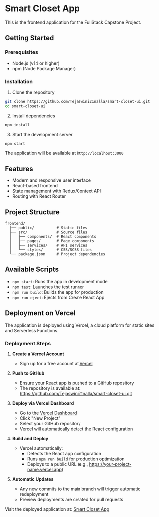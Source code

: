 # Smart Closet App

This is the frontend application for the FullStack Capstone Project.

## Getting Started

### Prerequisites

- Node.js (v14 or higher)
- npm (Node Package Manager)

### Installation

1. Clone the repository
```bash
git clone https://github.com/Tejaswini21nalla/smart-closet-ui.git
cd smart-closet-ui
```

2. Install dependencies
```bash
npm install
```

3. Start the development server
```bash
npm start
```

The application will be available at `http://localhost:3000`

## Features

- Modern and responsive user interface
- React-based frontend
- State management with Redux/Context API
- Routing with React Router

## Project Structure

```
frontend/
  ├── public/          # Static files
  ├── src/             # Source files
  │   ├── components/  # React components
  │   ├── pages/       # Page components
  │   ├── services/    # API services
  │   └── styles/      # CSS/SCSS files
  └── package.json     # Project dependencies
```

## Available Scripts

- `npm start`: Runs the app in development mode
- `npm test`: Launches the test runner
- `npm run build`: Builds the app for production
- `npm run eject`: Ejects from Create React App

## Deployment on Vercel

The application is deployed using Vercel, a cloud platform for static sites and Serverless Functions.

### Deployment Steps

1. **Create a Vercel Account**
   - Sign up for a free account at [Vercel](https://vercel.com)

2. **Push to GitHub**
   - Ensure your React app is pushed to a GitHub repository
   - The repository is available at: https://github.com/Tejaswini21nalla/smart-closet-ui.git

3. **Deploy via Vercel Dashboard**
   - Go to the [Vercel Dashboard](https://vercel.com/dashboard)
   - Click "New Project"
   - Select your GitHub repository
   - Vercel will automatically detect the React configuration

4. **Build and Deploy**
   - Vercel automatically:
     - Detects the React app configuration
     - Runs `npm run build` for production optimization
     - Deploys to a public URL (e.g., https://your-project-name.vercel.app)

5. **Automatic Updates**
   - Any new commits to the main branch will trigger automatic redeployment
   - Preview deployments are created for pull requests

Visit the deployed application at: [Smart Closet App](https://smart-closet-n308939v1-tejaswini-nallas-projects.vercel.app/)
